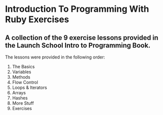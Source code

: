 # Introduction To Programming With Ruby Exercises

## A collection of the 9 exercise lessons provided in the Launch School Intro to Programming Book. 

The lessons were provided in the following order: 

1. The Basics
2. Variables
3. Methods
4. Flow Control
5. Loops & Iterators
6. Arrays
7. Hashes
8. More Stuff
9. Exercises